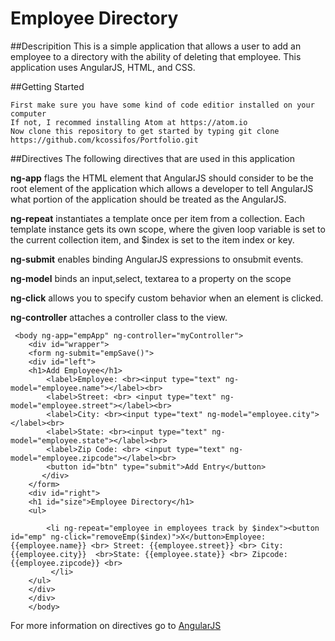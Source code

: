 # Employee Directory

##Descripition 
This is a simple application that allows a user to add an employee to a directory with the ability of deleting that employee. This application uses AngularJS, HTML, and CSS.

##Getting Started
```
First make sure you have some kind of code editior installed on your computer
If not, I recommed installing Atom at https://atom.io
Now clone this repository to get started by typing git clone https://github.com/kcossifos/Portfolio.git
```

##Directives
The following directives that are used in this application

**ng-app** flags the HTML element that AngularJS should consider to be the root element of the application which allows a developer to tell AngularJS what portion of the application should be treated as the AngularJS.

**ng-repeat** instantiates a template once per item from a collection. Each template instance gets its own scope, where the given loop variable is set to the current collection item, and $index is set to the item index or key.

**ng-submit** enables binding AngularJS expressions to onsubmit events.

**ng-model** binds an input,select, textarea to a property on the scope

**ng-click** allows you to specify custom behavior when an element is clicked.

**ng-controller** attaches a controller class to the view.

```
 <body ng-app="empApp" ng-controller="myController">
    <div id="wrapper">    
    <form ng-submit="empSave()">
    <div id="left"> 
    <h1>Add Employee</h1> 
        <label>Employee: <br><input type="text" ng-model="employee.name"></label><br>
        <label>Street: <br> <input type="text" ng-model="employee.street"></label><br>
        <label>City: <br><input type="text" ng-model="employee.city"></label><br>
        <label>State: <br><input type="text" ng-model="employee.state"></label><br>
        <label>Zip Code: <br> <input type="text" ng-model="employee.zipcode"></label><br>
        <button id="btn" type="submit">Add Entry</button>
       </div> 
    </form>
    <div id="right">
    <h1 id="size">Employee Directory</h1>
    <ul>

        <li ng-repeat="employee in employees track by $index"><button id="emp" ng-click="removeEmp($index)">X</button>Employee: {{employee.name}} <br> Street: {{employee.street}} <br> City: {{employee.city}}  <br>State: {{employee.state}} <br> Zipcode: {{employee.zipcode}} <br>
         </li>
    </ul>  
    </div> 
    </div> 
    </body>
```

For more information on directives go to [AngularJS](https://docs.angularjs.org/tutorial)




